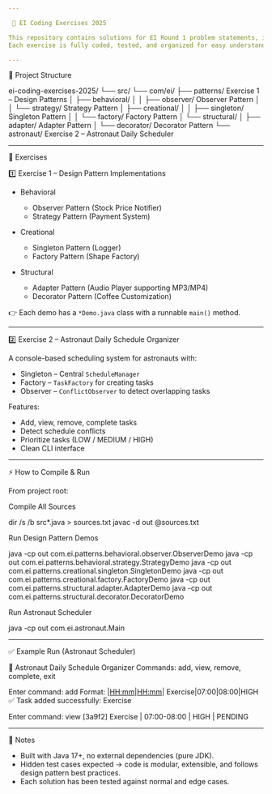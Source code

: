 ```yaml
---

 🚀 EI Coding Exercises 2025

This repository contains solutions for EI Round 1 problem statements, implemented in Java (without Maven) with clean folder structure and proper design patterns.
Each exercise is fully coded, tested, and organized for easy understanding.

---
```


 📂 Project Structure


ei-coding-exercises-2025/
 └── src/
     └── com/ei/
         ├── patterns/               Exercise 1 – Design Patterns
         │   ├── behavioral/
         │   │   ├── observer/       Observer Pattern
         │   │   └── strategy/       Strategy Pattern
         │   ├── creational/
         │   │   ├── singleton/      Singleton Pattern
         │   │   └── factory/        Factory Pattern
         │   └── structural/
         │       ├── adapter/        Adapter Pattern
         │       └── decorator/      Decorator Pattern
         └── astronaut/              Exercise 2 – Astronaut Daily Scheduler


---

 📝 Exercises

 1️⃣ Exercise 1 – Design Pattern Implementations

* Behavioral

  * Observer Pattern (Stock Price Notifier)
  * Strategy Pattern (Payment System)
* Creational

  * Singleton Pattern (Logger)
  * Factory Pattern (Shape Factory)
* Structural

  * Adapter Pattern (Audio Player supporting MP3/MP4)
  * Decorator Pattern (Coffee Customization)

👉 Each demo has a `*Demo.java` class with a runnable `main()` method.

---

 2️⃣ Exercise 2 – Astronaut Daily Schedule Organizer

A console-based scheduling system for astronauts with:

* Singleton – Central `ScheduleManager`
* Factory – `TaskFactory` for creating tasks
* Observer – `ConflictObserver` to detect overlapping tasks

Features:

* Add, view, remove, complete tasks
* Detect schedule conflicts
* Prioritize tasks (LOW / MEDIUM / HIGH)
* Clean CLI interface

---

 ⚡ How to Compile & Run

From project root:

 Compile All Sources


dir /s /b src\*.java > sources.txt
javac -d out @sources.txt


 Run Design Pattern Demos


java -cp out com.ei.patterns.behavioral.observer.ObserverDemo
java -cp out com.ei.patterns.behavioral.strategy.StrategyDemo
java -cp out com.ei.patterns.creational.singleton.SingletonDemo
java -cp out com.ei.patterns.creational.factory.FactoryDemo
java -cp out com.ei.patterns.structural.adapter.AdapterDemo
java -cp out com.ei.patterns.structural.decorator.DecoratorDemo


 Run Astronaut Scheduler


java -cp out com.ei.astronaut.Main


---

 ✅ Example Run (Astronaut Scheduler)


🚀 Astronaut Daily Schedule Organizer
Commands: add, view, remove, complete, exit

Enter command: add
Format: <description>|<HH:mm>|<HH:mm>|<priority>
Exercise|07:00|08:00|HIGH
✅ Task added successfully: Exercise

Enter command: view
[3a9f2] Exercise | 07:00-08:00 | HIGH | PENDING


---

 📌 Notes

* Built with Java 17+, no external dependencies (pure JDK).
* Hidden test cases expected → code is modular, extensible, and follows design pattern best practices.
* Each solution has been tested against normal and edge cases.









